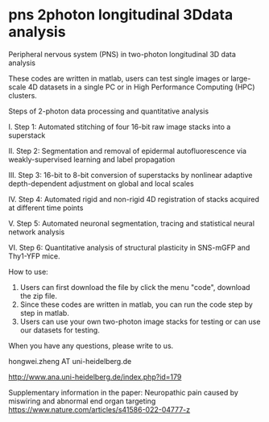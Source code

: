 # pns 2photon longitudinal 3Ddata analysis
Peripheral nervous system (PNS) in two-photon longitudinal 3D data analysis


These codes are written in matlab, users can test single images or large-scale 4D datasets in a single PC or in High Performance Computing (HPC) clusters.


Steps of 2-photon data processing and quantitative analysis

I. Step 1: Automated stitching of four 16-bit raw image stacks into a superstack

II. Step 2: Segmentation and removal of epidermal autofluorescence via weakly-supervised learning and label propagation 

III. Step 3: 16-bit to 8-bit conversion of superstacks by nonlinear adaptive depth-dependent adjustment on global and local scales

IV. Step 4: Automated rigid and non-rigid 4D registration of stacks acquired at different time points

V. Step 5: Automated neuronal segmentation, tracing and statistical neural network analysis

VI. Step 6: Quantitative analysis of structural plasticity in SNS-mGFP and Thy1-YFP mice.

How to use:

1. Users can first download the file by click the menu "code", download the zip file.
2. Since these codes are written in matlab, you can run the code step by step in matlab.
3. Users can use your own two-photon image stacks for testing or can use our datasets for testing.


When you have any questions, please write to us.

hongwei.zheng AT uni-heidelberg.de

http://www.ana.uni-heidelberg.de/index.php?id=179

Supplementary information in the paper:
Neuropathic pain caused by miswiring and abnormal end organ targeting
https://www.nature.com/articles/s41586-022-04777-z
